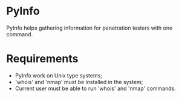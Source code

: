 # PyInfo
PyInfo helps gathering information for penetration testers with one command.

# Requirements
- PyInfo work on Unix type systems;
- 'whois' and 'nmap' must be installed in the system;
- Current user must be able to run 'whois' and 'nmap' commands.
